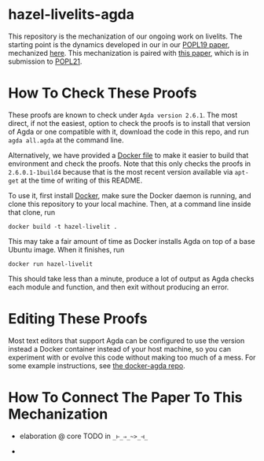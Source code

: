 # hazel-livelits-agda
This repository is the mechanization of our ongoing work on livelits. The
starting point is the dynamics developed in our in our [POPL19
paper](https://arxiv.org/pdf/1805.00155), mechanized
[here](https://github.com/hazelgrove/hazelnut-dynamics-agda). This
mechanization is paired with [this
paper](https://github.com/hazelgrove/livelits-paper), which is in submission
to [POPL21](https://popl21.sigplan.org/).

# How To Check These Proofs

These proofs are known to check under `Agda version 2.6.1`. The most
direct, if not the easiest, option to check the proofs is to install that
version of Agda or one compatible with it, download the code in this repo,
and run `agda all.agda` at the command line.

Alternatively, we have provided a [Docker file](Dockerfile) to make it
easier to build that environment and check the proofs. Note that this only
checks the proofs in `2.6.0.1-1build4` because that is the most recent
version available via `apt-get` at the time of writing of this README.

To use it, first install
[Docker](https://www.docker.com/products/docker-desktop), make sure the
Docker daemon is running, and clone this repository to your local
machine. Then, at a command line inside that clone, run

```
docker build -t hazel-livelit .
```

This may take a fair amount of time as Docker installs Agda on top of a
base Ubuntu image. When it finishes, run

```
docker run hazel-livelit
```

This should take less than a minute, produce a lot of output as Agda checks
each module and function, and then exit without producing an error.

# Editing These Proofs

Most text editors that support Agda can be configured to use the version
instead a Docker container instead of your host machine, so you can
experiment with or evolve this code without making too much of a mess. For
some example instructions, see [the docker-agda
repo](https://github.com/banacorn/docker-agda).

# How To Connect The Paper To This Mechanization

* elaboration @ core TODO in `_⊢_⇒_~>_⊣_`

*
